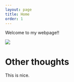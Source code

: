 ```yaml
---
layout: page
title: Home
order: 1
---
```


Welcome to my webpage!!

![ ](https://github.com/BorisFouotsa/BorisFouotsa.github.io/tree/main/pictures/Boris.jpg?raw=true)

# Other thoughts

This is nice.

